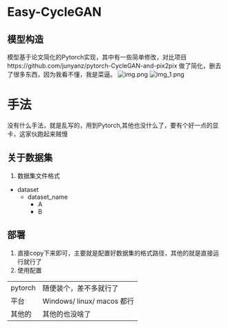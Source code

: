 # Easy-CycleGAN
## 模型构造
模型基于论文简化的Pytorch实现，其中有一些简单修改，对比项目https://github.com/junyanz/pytorch-CycleGAN-and-pix2pix 
做了简化，删去了很多东西，因为我看不懂，我是菜逼。
![img.png](img.png)
![img_1.png](img_1.png)
# 手法
没有什么手法，就是乱写的，用到Pytorch,其他也没什么了，要有个好一点的显卡，这家伙跑起来贼慢
## 关于数据集
1. 数据集文件格式
- dataset
  - dataset_name 
    - A
    - B
## 部署
1. 直接copy下来即可，主要就是配置好数据集的格式路径，其他的就是直接运行就行了
2. 使用配置  
<table>
    <tr>
        <td>pytorch</td> 
        <td>随便装个，差不多就行了</td> 
   </tr>
    <tr>
  		<td>平台</td> 
        <td>Windows/ linux/ macos 都行</td> 
    </tr>
    <tr>
        <td>其他的</td> 
        <td>其他的也没啥了</td> 
    </tr>
</table>
